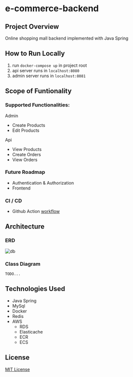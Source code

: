 # e-commerce-backend

## Project Overview

Online shopping mall backend implemented with Java Spring

## How to Run Locally

1. run `docker-compose up` in project root
2. api server runs in `localhost:8080`
3. admin server runs in `localhost:8081`

## Scope of Funtionality

### Supported Functionalities:

Admin
- Create Products
- Edit Products

Api
- View Products
- Create Orders
- View Orders

### Future Roadmap

- Authentication & Authorization
- Frontend

### CI / CD

- Github Action [workflow](.github/workflows/main.yml)

## Architecture

### ERD
![db](https://github.com/jhpark904/shopping-mall-backend/assets/60660722/e605abc9-afa2-4085-b278-b02debcfb99d)

### Class Diagram 

`TODO...`

## Technologies Used

- Java Spring
- MySql
- Docker
- Redis
- AWS
  - RDS
  - Elasticache
  - ECR
  - ECS

## License

[MIT License](LICENSE)
